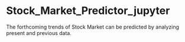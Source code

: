 # Stock_Market_Predictor_jupyter
The forthcoming trends of Stock Market can be predicted by analyzing present and previous data.

